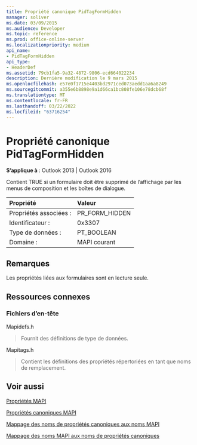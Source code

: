 ```yaml
---
title: Propriété canonique PidTagFormHidden
manager: soliver
ms.date: 03/09/2015
ms.audience: Developer
ms.topic: reference
ms.prod: office-online-server
ms.localizationpriority: medium
api_name:
- PidTagFormHidden
api_type:
- HeaderDef
ms.assetid: 79cb1fa5-9a32-4872-9806-ecd664022234
description: Dernière modification le 9 mars 2015
ms.openlocfilehash: e57e0f1715e4403bd2971ced073aedd1aa6a8249
ms.sourcegitcommit: a355e6b8898e9a1d66ca1bc808fe106e78dcb68f
ms.translationtype: MT
ms.contentlocale: fr-FR
ms.lasthandoff: 03/22/2022
ms.locfileid: "63716254"
---
```

# <a name="pidtagformhidden-canonical-property"></a>Propriété canonique PidTagFormHidden

  
  
**S’applique à** : Outlook 2013 | Outlook 2016 
  
Contient TRUE si un formulaire doit être supprimé de l’affichage par les menus de composition et les boîtes de dialogue. 
  
|Propriété |Valeur |
|:-----|:-----|
|Propriétés associées :  <br/> |PR_FORM_HIDDEN  <br/> |
|Identificateur :  <br/> |0x3307  <br/> |
|Type de données :  <br/> |PT_BOOLEAN  <br/> |
|Domaine :  <br/> |MAPI courant  <br/> |
   
## <a name="remarks"></a>Remarques

Les propriétés liées aux formulaires sont en lecture seule. 
  
## <a name="related-resources"></a>Ressources connexes

### <a name="header-files"></a>Fichiers d’en-tête

Mapidefs.h
  
> Fournit des définitions de type de données.
    
Mapitags.h
  
> Contient les définitions des propriétés répertoriées en tant que noms de remplacement.
    
## <a name="see-also"></a>Voir aussi



[Propriétés MAPI](mapi-properties.md)
  
[Propriétés canoniques MAPI](mapi-canonical-properties.md)
  
[Mappage des noms de propriétés canoniques aux noms MAPI](mapping-canonical-property-names-to-mapi-names.md)
  
[Mappage des noms MAPI aux noms de propriétés canoniques](mapping-mapi-names-to-canonical-property-names.md)

